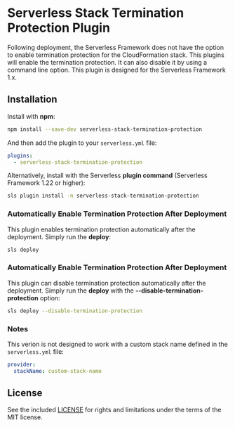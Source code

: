 # Serverless Stack Termination Protection Plugin

Following deployment, the Serverless Framework does not have the option to enable termination protection for the CloudFormation stack. This plugins will enable the termination protection. It can also disable it by using a command line option. This plugin is designed for the Serverless Framework 1.x.

## Installation

Install with **npm**:

```sh
npm install --save-dev serverless-stack-termination-protection
```

And then add the plugin to your `serverless.yml` file:

```yaml
plugins:
  - serverless-stack-termination-protection
```

Alternatively, install with the Serverless **plugin command** (Serverless Framework 1.22 or higher):

```sh
sls plugin install -n serverless-stack-termination-protection
```

### Automatically Enable Termination Protection After Deployment

This plugin enables termination protection automatically after the deployment. Simply run the **deploy**:

```sh
sls deploy
```

### Automatically Enable Termination Protection After Deployment

This plugin can disable termination protection automatically after the deployment. Simply run the **deploy** with the **--disable-termination-protection** option:

```sh
sls deploy --disable-termination-protection
```

### Notes

This verion is not designed to work with a custom stack name defined in the `serverless.yml` file:

```yaml
provider:
  stackName: custom-stack-name
```

## License

See the included [LICENSE](LICENSE) for rights and limitations under the terms of the MIT license.
